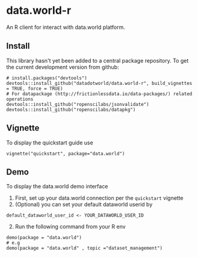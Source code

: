 # data.world-r

An R client for interact with data.world platform.

## Install

This library hasn't yet been added to a central package repository.
To get the current development version from github:
```
# install.packages("devtools")
devtools::install_github("datadotworld/data.world-r", build_vignettes = TRUE, force = TRUE)
# For datapackage (http://frictionlessdata.io/data-packages/) related operations
devtools::install_github("ropenscilabs/jsonvalidate")
devtools::install_github("ropenscilabs/datapkg")
```

## Vignette 
To display the quickstart guide use
```
vignette("quickstart", package="data.world")
```

## Demo
To display the data.world demo interface
1.  First, set up your data.world connection per the `quickstart` vignette
2.  (Optional) you can set your default dataworld userid by 
```
default_dataworld_user_id <- YOUR_DATAWORLD_USER_ID
```
2.  Run the following command from your R env
```
demo(package = "data.world")
# e.g
demo(package = "data.world" , topic ="dataset_management")
```
